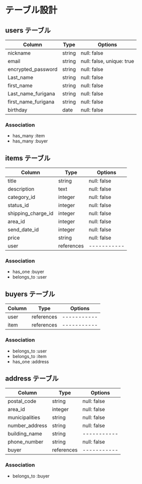 # テーブル設計

## users テーブル

| Column                           | Type   | Options                   |
| -------------------------------- | ------ | ------------------------- |
| nickname                         | string | null: false               |
| email                            | string | null: false, unique: true |
| encrypted_password               | string | null: false               |
| Last_name                        | string | null: false               |
| first_name                       | string | null: false               |
| Last_name_furigana               | string | null: false               |
| first_name_furigana              | string | null: false               |
| birthday                         | date   | null: false               |

### Association

- has_many :item
- has_many :buyer

## items テーブル

| Column                 | Type         | Options     |
| ---------------------- | ------------ | ----------- |
| title                  | string       | null: false |
| description            | text         | null: false |
| category_id            | integer      | null: false |
| status_id              | integer      | null: false |
| shipping_charge_id     | integer      | null: false |
| area_id                | integer      | null: false |
| send_date_id           | integer      | null: false |
| price                  | string       | null: false |
| user                   | references   | ----------- |

### Association

- has_one    :buyer
- belongs_to :user

## buyers テーブル

| Column                   | Type       | Options     |
| ------------------------ | ---------- | ----------- |
| user                     | references | ----------- |
| item                     | references | ----------- |

### Association

- belongs_to :user
- belongs_to :item
- has_one    :address

## address テーブル

| Column              | Type       | Options     |
| ------------------- | ---------- | ----------- |
| postal_code         | string     | null: false |
| area_id             | integer    | null: false |
| municipalities      | string     | null: false |
| number_address      | string     | null: false |
| building_name       | string     | ----------- |
| phone_number        | string     | null: false |
| buyer               | references | ----------- |

### Association

- belongs_to :buyer